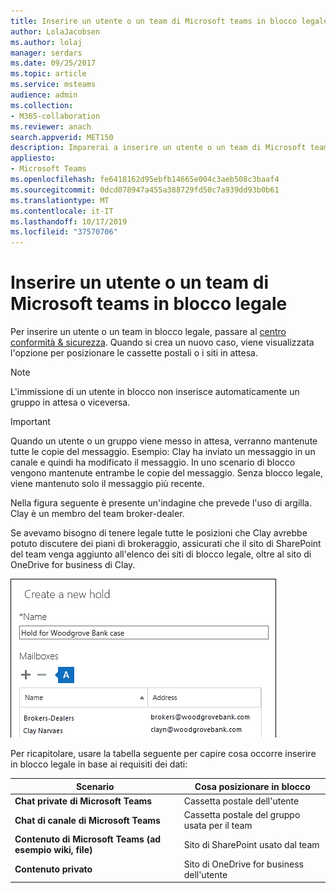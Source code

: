 ```yaml
---
title: Inserire un utente o un team di Microsoft teams in blocco legale
author: LolaJacobsen
ms.author: lolaj
manager: serdars
ms.date: 09/25/2017
ms.topic: article
ms.service: msteams
audience: admin
ms.collection:
- M365-collaboration
ms.reviewer: anach
search.appverid: MET150
description: Imparerai a inserire un utente o un team di Microsoft teams in blocco legale usando il centro conformità & sicurezza e scopri cosa richiede un blocco legale in base ai requisiti dei dati.
appliesto:
- Microsoft Teams
ms.openlocfilehash: fe6418162d95ebfb14665e004c3aeb508c3baaf4
ms.sourcegitcommit: 0dcd078947a455a388729fd50c7a939dd93b0b61
ms.translationtype: MT
ms.contentlocale: it-IT
ms.lasthandoff: 10/17/2019
ms.locfileid: "37570706"
---
```

<a name="place-a-microsoft-teams-user-or-team-on-legal-hold"></a>Inserire un utente o un team di Microsoft teams in blocco legale
==================================================

Per inserire un utente o un team in blocco legale, passare al [centro conformità & sicurezza](https://go.microsoft.com/fwlink/?linkid=854628). Quando si crea un nuovo caso, viene visualizzata l'opzione per posizionare le cassette postali o i siti in attesa.

> [!NOTE]
> L'immissione di un utente in blocco non inserisce automaticamente un gruppo in attesa o viceversa.

> [!IMPORTANT]
> Quando un utente o un gruppo viene messo in attesa, verranno mantenute tutte le copie del messaggio. Esempio: Clay ha inviato un messaggio in un canale e quindi ha modificato il messaggio. In uno scenario di blocco vengono mantenute entrambe le copie del messaggio. Senza blocco legale, viene mantenuto solo il messaggio più recente.



Nella figura seguente è presente un'indagine che prevede l'uso di argilla. Clay è un membro del team broker-dealer.

Se avevamo bisogno di tenere legale tutte le posizioni che Clay avrebbe potuto discutere dei piani di brokeraggio, assicurati che il sito di SharePoint del team venga aggiunto all'elenco dei siti di blocco legale, oltre al sito di OneDrive for business di Clay.

![Screenshot della finestra di dialogo Crea un nuovo blocco.](media/Place_a_Microsoft_Teams_user_or_team_on_legal_hold_image3.png)

Per ricapitolare, usare la tabella seguente per capire cosa occorre inserire in blocco legale in base ai requisiti dei dati:

|Scenario  |Cosa posizionare in blocco  |
|---------|---------|
|**Chat private di Microsoft Teams**     |Cassetta postale dell'utente         |
|**Chat di canale di Microsoft Teams**    |Cassetta postale del gruppo usata per il team         |
|**Contenuto di Microsoft Teams (ad esempio wiki, file)**     |Sito di SharePoint usato dal team         |
|**Contenuto privato**     |Sito di OneDrive for business dell'utente         |
